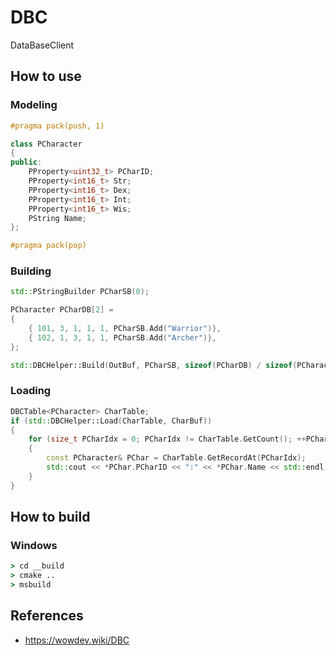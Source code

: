 # DBC

DataBaseClient

## How to use

### Modeling

```cpp
#pragma pack(push, 1)

class PCharacter
{
public:
	PProperty<uint32_t> PCharID;
	PProperty<int16_t> Str;
	PProperty<int16_t> Dex;
	PProperty<int16_t> Int;
	PProperty<int16_t> Wis;
	PString Name;
};

#pragma pack(pop)
```

### Building

```cpp
std::PStringBuilder PCharSB(0);

PCharacter PCharDB[2] =
{
    { 101, 3, 1, 1, 1, PCharSB.Add("Warrior")},
    { 102, 1, 3, 1, 1, PCharSB.Add("Archer")},
};

std::DBCHelper::Build(OutBuf, PCharSB, sizeof(PCharDB) / sizeof(PCharacter), sizeof(PCharacter), reinterpret_cast<uint8_t*>(PCharDB));
```

### Loading

```cpp
DBCTable<PCharacter> CharTable;
if (std::DBCHelper::Load(CharTable, CharBuf))
{
    for (size_t PCharIdx = 0; PCharIdx != CharTable.GetCount(); ++PCharIdx)
    {
        const PCharacter& PChar = CharTable.GetRecordAt(PCharIdx);
        std::cout << *PChar.PCharID << ":" << *PChar.Name << std::endl;
    }
}
```

## How to build

### Windows

```bat
> cd __build
> cmake ..
> msbuild
```

## References

* <https://wowdev.wiki/DBC>

